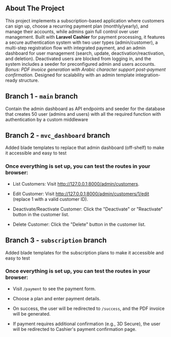## About The Project 

This project implements a subscription-based application where customers can sign up, choose a recurring payment plan (monthly/yearly), and manage their accounts, while admins gain full control over user management. Built with **Laravel Cashier** for payment processing, it features a secure authentication system with two user types (admin/customer), a multi-step registration flow with integrated payment, and an admin dashboard for user management (search, update, deactivation/reactivation, and deletion). Deactivated users are blocked from logging in, and the system includes a seeder for preconfigured admin and users accounts. *Bonus: PDF invoice generation with Arabic character support post-payment confirmation.* Designed for scalability with an admin template integration-ready structure.

## Branch 1 - `main` branch
Contain the admin dashboard as API endpoints and seeder for the database that creates 50 user (admins and users) with all the required function with authentication by a custom middleware

## Branch 2 - `mvc_dashboard` branch
Added blade templates to replace that admin dashboard (off-shelf) to make it accessible and easy to test

### Once everything is set up, you can test the routes in your browser:

- List Customers: Visit http://127.0.0.1:8000/admin/customers.

- Edit Customer: Visit http://127.0.0.1:8000/admin/customers/1/edit (replace 1 with a valid customer ID).

- Deactivate/Reactivate Customer: Click the "Deactivate" or "Reactivate" button in the customer list.

- Delete Customer: Click the "Delete" button in the customer list.

## Branch 3 - `subscription` branch
Added blade templates for the subscription plans to make it accessible and easy to test

### Once everything is set up, you can test the routes in your browser:

- Visit `/payment` to see the payment form.

- Choose a plan and enter payment details.

- On success, the user will be redirected to `/success`, and the PDF invoice will be generated.

- If payment requires additional confirmation (e.g., 3D Secure), the user will be redirected to Cashier's payment confirmation page.
